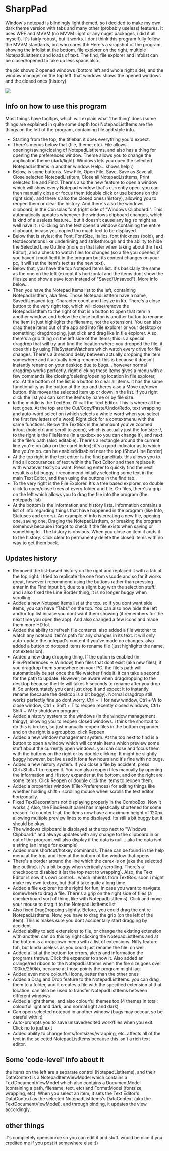 # SharpPad
Window's notepad is blindingly light themed, so i decided to make my own dark theme version with tabs and many other (probably useless) features. It uses WPF and MVVM (no MVVM Light or any nuget packages, i did it all myself). It's fairly robust, but it works. I dont think this program fully follow the MVVM standards, but who cares tbh
Here's a snapshot of the program, showing the infolist at the bottom, file explorer on the right, multiple NotepadListItems and loads of text. The find, file explorer and infolist can be closed/opened to take up less space also.

the pic shows 2 opened windows (bottom left and whole right side), and the window manager on the top left. that windows shows the opened windows and the closed ones (history)

![](latestupdate10orsomething.png)

## Info on how to use this program
Most things have tooltips, which will explain what 'the thing' does (some things are explained in quite some depth too)
NotepadListItems are the things on the left of the program, containing file and style info.
- Starting from the top, the titlebar. it does everything you'd expect.
- There's menus below that (file, theme, etc). File allows opening/saving/closing of NotepadListItems, and also has a thing for opening the preferences window. Theme allows you to change the application theme (dark/light). Windows lets you open the selected NotepadListItems in another window. Help... shows help :)
- Below, is some buttons. New File, Open File, Save, Save as Save all, Close selected NotepadListItem, Close all NotepadListItems, Print selected file and Find. There's also the new feature to open a window which will show every Notepad window that's currently open. you can then manually close or focus them (double click or use buttons on the right side). and there's also the closed ones (history), allowing you to reopen them or clear the history. And there's also the windows clipboard, in the Consolas font (right side of "Windows Clipboard:". This automatically updates whenever the windows clipboard changes, which is kind of a useless feature... but it doesn't cause any lag so might as well have it :) Clicking on the text opens a window containing the entire clipboard, incase you copied too much text to be displayed.
- Below that is styles; the Font, FontSize, Italics, font thickness (bold), and textdecorations like underlining and strikethrough and the ability to hide the Selected Line Outline (more on that later when taking about the Text Editor), and a check to watch files for changes (so a file you opened, if you haven't modified it in the program but its content changes on your pc, it will set the item's text as the new text).
- Below that, you have the top Notepad Items list. it's basiclally the same as the one on the left (except it's horizontal and the items dont show the filesize and show a save icon instead of "Saved/Unsaved"). More info below... 
- Then you have the Notepad Items list to the left, containing NotepadListItem, aka files. Those NotepadListItem have a name, Saved/Unsaved tag, Character count and filesize in kb. There's a close button to the very right top, which will close/remove the NotepadListItem to the right of that is a button to open that item in another window. and below the close button is another button to rename the item (it just highlights the filename, not the extension). You can also drag these items out of the app and into file explorer or your desktop or something; dragdropping, just click and drag like in file explorer. Also, there's a grip thing on the left side of the items; this is a special dragdrop that will try and find the location where you dropped the file, it does this by using FileSystemWatchers which watch every drive for file changes. There's a 3 second delay between actually dropping the item somewhere and it actually being renamed. this is because it doesn't instantly rename on your desktop due to bugs... however normal dragdrop works perfectly. right clicking these items gives a menu with a few commands like closing/deleting/opening location in file explorer, etc. At the bottom of the list is a button to clear all items. it has the same functionality as the button at the top and theres also a Move up/down button. this moves the selected item up or down in the list. if you right click the list you can sort the items by name or by file size.
- In the middle is the TextBox, i'll call the Text Editor. This is where all the text goes. At the top are the Cut/Copy/Paste/Undo/Redo, text wrapping and auto-word selection (which selects a whole word when you select the first few letters of a word) Right click for a contextmenu with the same functions. Below the TextBox is the ammount you've zoomed in/out (hold ctrl and scroll to zoom), which is actually just the fontsize :/, to the right is the FileName (in a textbox so you can change it), and next is the file's path (also editable). There's a rectangle around the current line you're on (aka on the caret index); it's a good indicator as to which line you're on. can be enabled/disabled near the top (Show Line Border)
- At the top right in the text editor is the find panel/tab. this allows you to find all occourances of text within the Text Editor and then replace it with whatever text you want. Pressing enter to quickly find the next result is a bit buggy, i recommend initially selecting some text in the main Text Editor, and then using the buttons in the find tab. 
- To the very right is the File Explorer. It's a tree based explorer, so double click to open/close trees of every folder and file. On files, there's a grip on the left which allows you to drag the file into the program (the notepads list)
- At the bottom is the Information and history lists. Information contains a list of info regarding things that have happened in the program (like Info, Statuses and errors). An example of info is creating a new file, opening one, saving one, Draging the NotepadListItem, or breaking the program somehow because i forgot to check if the file exists when saving or something lol. The history is obvious. When you close an item it adds it to the history. Click clear to permanently delete the closed items with no way to get them back.

## Updates history
- Removed the list-based history on the right and replaced it with a tab at the top right. i tried to replicate the one from vscode and so far it works great, however i recommend using the buttons rather than pressing enter in the Find input bit, due to a slight bug with the selection stuff. and i also fixed the Line Border thing, it is no longer buggy when scrolling.
- Added a new Notepad Items list at the top. so if you dont want side items, you can have "Tabs" on the top. You can also now hide the left and/or top list incase you dont want them showing (it remembers for the next time you open the app). And also changed a few icons and made them more HD lol.
- Added the ability to refresh file contents. also added a file watcher to watch any notepad item's path for any changes in its text. it will only auto-update the notepad's content if you've made no changes. also added a button to notepad items to rename file (just highlights the name, not extension).
- Added a new drag dropping thing. If the option is enabled (in File>Preferences -> Window) then files that dont exist (aka new files), if you dragdrop them somewhere on your PC, the file's path will automatically be set once the file watcher finds it. it can take a second for the path to update. However, be aware when dragdropping to the desktop because the file will takes 5 seconds to rename after you drop it. So unfortuntately you cant just drop it and expect it to instantly rename (because the desktop is a bit buggy). Normal dragdrop still works perfectly fine so dont worry. Ctrl + T for new window, Ctrl + W to close window, Ctrl + Shift + T to reopen recently closed windows, Ctrl+ Shift + W to shutdown program.
- Added a history system to the windows (in the window management thingy), allowing you to reopen closed windows. i think the shortcut to do this is broken, so just manually reopen files in the bottom expander and on the right is a groupbox. click Repoen 
- Added a new window management system. At the top next to find is a button to open a window which will contain items which preview some stuff about the currently open windows. you can close and focus them with the buttons on the right or by double clicking. It might be slightly buggy however, but ive used it for a few hours and it's fine with no bugs.
- Added a new history system. If you close a file by accident, press Ctrl+Shift+T to reopen it. You can also reopen files manually by opening the Information and History expander at the bottom, and on the right are some items. Click Reopen or double click the items to reopen them.
- Added a properties window (File>Preferences) for editing things like whether holding shift + scrolling mouse wheel scrolls the text editor horizontally.
- Fixed TextDecorations not displaying properly in the ComboBox. Now it works :) Also, the FindResult panel has majestically shortened for some reason. To counter that, the items now have a maximum height of 120px, allowing multiple preview lines to me displayed. Its still a bit buggy but it should be okay.
- The windows clipboard is displayed at the top next to "Windows Clipboard:" and always updates with any change to the clipboard in or out of the program. will also display if the data is null... aka the data isnt a string (an image for example)
- Added more shortcut/hotkey commands. These can be found in the help menu at the top, and then at the bottom of the window that opens.
- There's a border around the line which the carex is on (aka the selected line outline). it's a bit buggy when vertically scrolling. There's a checkbox to disabled it (at the top next to wrapping). Also, the Text Editor is now it's own control... which inherits from TextBox. soon i might make my own texbox, but that'd take quite a long time.
- Added a file explorer (to the right) for fun, in case you want to navigate somewhere to drag a file. There's a grip on the right side of files (a checkerboard sort of thing, like with NotepadListItems). Click and move your mouse to drag it to the NotepadListItems list
- Also fixed DragDropping slightly. Before, you could drag the entire NotepadListItems. Now, you have to drag the grip (on the left of the item). This is makes sure you dont accidentally start dragging by accident
- Added ability to add extensions to file, or change the existing extension with another. can do this by right clicking the NotepadListItems and at the bottom is a dropdown menu with a list of extensions. Nifty feature tbh, but kinda useless as you could just rename the file. oh well.
- Added a list at the bottom for errors, alerts and information the programs throws. Click the expander to show it. Also added an orange/red ribbon to the NotepadListItems when the file size goes over 100kb/250kb, because at those points the program might lag.
- Added even more colourful icons, better than the other ones
- Added a Drag and Drop feature to the NotepadListItems. you can drag them to a folder, and it creates a file with the specified extension at that location. can also be used to transfer NotepadListItems between different windows
- Added a light theme, and also colourful themes too (4 themes in total: colourful light and dark, and normal light and dark)
- Can open selected notepad in another window (bugs may occour, so be careful with it)
- Auto-prompts you to save unsaved/edited work/files when you exit. Click no to just exit
- Added ability to change fonts/fontsizes/wrapping, etc. affects all of the text in the selected NotepadListItems because this isn't a rich text editor. 

## Some 'code-level' info about it
the items on the left are a separate control (NotepadListItems), and their DataContext is a NotepadItemViewModel which contains a TextDocumentViewModel which also contains a DocumentModel (containing a path, filename, text, etc) and FormatModel (fontsize, wrapping, etc). When you select an item, it sets the Text Editor's DataContext as the selected NotepadListItems's DataContext (aka the TextDocumentViewModel). and through binding, it updates the view accordingly.

## other things
it's completely opensource so you can edit it and stuff. would be nice if you credited me if you post it somewhere else :))
